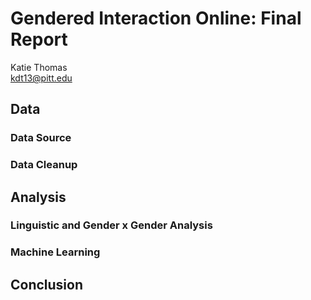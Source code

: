 # Gendered Interaction Online: Final Report
Katie Thomas  
kdt13@pitt.edu


## Data

### Data Source

### Data Cleanup

## Analysis

### Linguistic and Gender x Gender Analysis

### Machine Learning

## Conclusion

